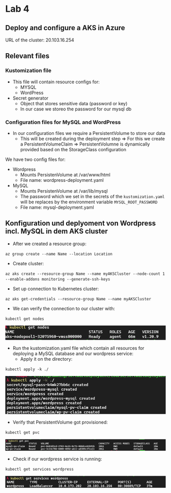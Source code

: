# Lab 4

## Deploy and configure a AKS in Azure

URL of the cluster: 20.103.16.254

## Relevant files

### Kustomization file

* This file will contain resource configs for:
  * MYSQL
  * WordPress
* Secret generator
  * Object that stores sensitive data (password or key)
  * In our case we storeo the password for our mysql db

### Configuration files for MySQL and WordPress

* In our configuration files we require a PersistentVolume to store our data
  * This will be created during the deployment step
=> For this we create a PersistentVolumeClaim => PersistentVolumne is
dynamically provided based on the StorageClass configuration

We have two config files for:

* Wordpress
  * Mounts PersistenVolume at /var/www/html
  * File name: wordpress-deployment.yaml
* MySQL
  * Mounts PersistenVolume at /var/lib/mysql
  * The password which we set in the secrets of the `kustomization.yaml` will be replaces by the environment variable `MYSQL_ROOT_PASSWORD`
  * File name: mysql-deployment.yaml

## Konfiguration und deplyoment von Wordpress incl. MySQL in dem AKS cluster 

* After we created a resource group:

`az group create --name Name --location Location`

* Create cluster:

`az aks create --resource-group Name --name myAKSCluster --node-count 1 --enable-addons monitoring --generate-ssh-keys`

* Set up connection to Kubernetes cluster:

`az aks get-credentials --resource-group Name --name myAKSCluster`

* We can verify the connection to our cluster with:

`kubectl get nodes`

![image info](./Images/VerifyConnectionCluster.JPG "Deploy resources")

* Run the kustomization.yaml file which contain all resources for deploying a MySQL database and our wordpress service:
  * Apply it on the directory:

`kubectl apply -k ./`

![image info](./Images/Deploy.JPG "Verify connection to cluster")

* Verify that PersistentVolume got provisioned:

`kubectl get pvc`

![image info](./Images/PersistentVCheck.JPG "PersistentVolume check")

* Check if our wordpress service is running:

`kubectl get services wordpress`

![image info](./Images/VerifyWordpress.JPG "CheckWordPress check")
